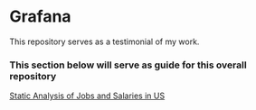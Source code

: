 # Grafana
This repository serves as a testimonial of my work.

### This section below will serve as guide for this overall repository

[Static Analysis of Jobs and Salaries in US](https://github.com/mazeemkhanreal/Grafana/tree/main/Static%20Data%20Analysis/Jobs%20%26%20Salaries%20in%20Data%20Science)
